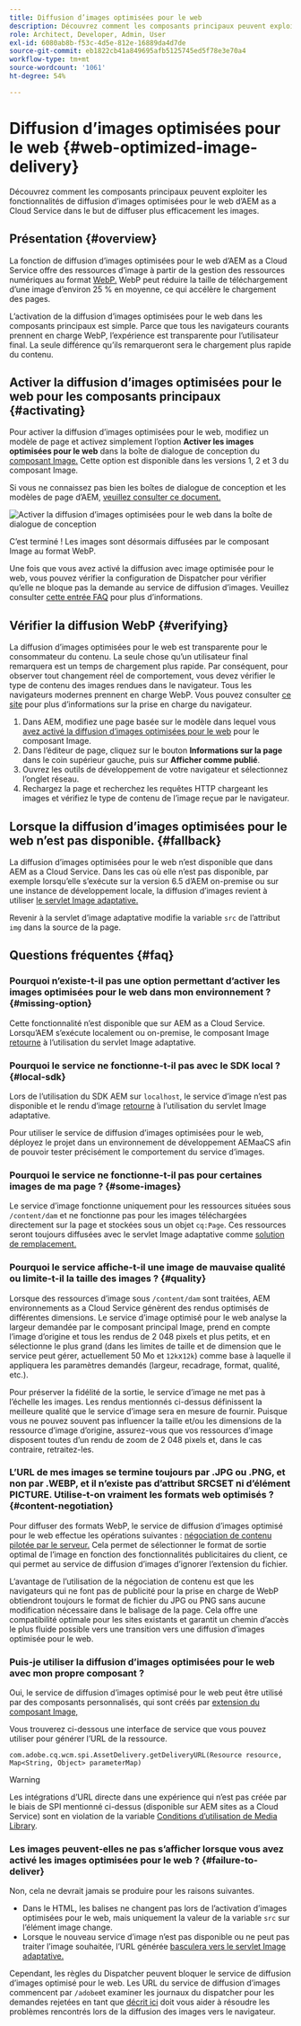 ```yaml
---
title: Diffusion d’images optimisées pour le web
description: Découvrez comment les composants principaux peuvent exploiter les fonctionnalités de diffusion d’images optimisées pour le web d’AEM as a Cloud Service dans le but de diffuser plus efficacement les images.
role: Architect, Developer, Admin, User
exl-id: 6080ab8b-f53c-4d5e-812e-16889da4d7de
source-git-commit: eb1822cb41a849695afb5125745ed5f78e3e70a4
workflow-type: tm+mt
source-wordcount: '1061'
ht-degree: 54%

---
```


# Diffusion d’images optimisées pour le web {#web-optimized-image-delivery}

Découvrez comment les composants principaux peuvent exploiter les fonctionnalités de diffusion d’images optimisées pour le web d’AEM as a Cloud Service dans le but de diffuser plus efficacement les images.

## Présentation {#overview}

La fonction de diffusion d’images optimisées pour le web d’AEM as a Cloud Service offre des ressources d’image à partir de la gestion des ressources numériques au format [WebP.](https://developers.google.com/speed/webp) WebP peut réduire la taille de téléchargement d’une image d’environ 25 % en moyenne, ce qui accélère le chargement des pages.

L’activation de la diffusion d’images optimisées pour le web dans les composants principaux est simple. Parce que tous les navigateurs courants prennent en charge WebP, l’expérience est transparente pour l’utilisateur final. La seule différence qu’ils remarqueront sera le chargement plus rapide du contenu.

## Activer la diffusion d’images optimisées pour le web pour les composants principaux {#activating}

Pour activer la diffusion d’images optimisées pour le web, modifiez un modèle de page et activez simplement l’option **Activer les images optimisées pour le web** dans la boîte de dialogue de conception du [composant Image.](/help/components/image.md#design-dialog) Cette option est disponible dans les versions 1, 2 et 3 du composant Image.

Si vous ne connaissez pas bien les boîtes de dialogue de conception et les modèles de page d’AEM, [veuillez consulter ce document.](/help/get-started/authoring.md#pre-configuring-core-components)

![Activer la diffusion d’images optimisées pour le web dans la boîte de dialogue de conception](/help/assets/web-optimized-image-delivery.png)

C’est terminé ! Les images sont désormais diffusées par le composant Image au format WebP.

Une fois que vous avez activé la diffusion avec image optimisée pour le web, vous pouvez vérifier la configuration de Dispatcher pour vérifier qu’elle ne bloque pas la demande au service de diffusion d’images. Veuillez consulter [cette entrée FAQ](#failure-to-deliver) pour plus d’informations.

## Vérifier la diffusion WebP {#verifying}

La diffusion d’images optimisées pour le web est transparente pour le consommateur du contenu. La seule chose qu’un utilisateur final remarquera est un temps de chargement plus rapide. Par conséquent, pour observer tout changement réel de comportement, vous devez vérifier le type de contenu des images rendues dans le navigateur. Tous les navigateurs modernes prennent en charge WebP. Vous pouvez consulter [ce site](https://caniuse.com/webp) pour plus d’informations sur la prise en charge du navigateur.

1. Dans AEM, modifiez une page basée sur le modèle dans lequel vous [avez activé la diffusion d’images optimisées pour le web](#activating) pour le composant Image.
1. Dans l’éditeur de page, cliquez sur le bouton **Informations sur la page** dans le coin supérieur gauche, puis sur **Afficher comme publié**.
1. Ouvrez les outils de développement de votre navigateur et sélectionnez l’onglet réseau.
1. Rechargez la page et recherchez les requêtes HTTP chargeant les images et vérifiez le type de contenu de l’image reçue par le navigateur.

## Lorsque la diffusion d’images optimisées pour le web n’est pas disponible. {#fallback}

La diffusion d’images optimisées pour le web n’est disponible que dans AEM as a Cloud Service. Dans les cas où elle n’est pas disponible, par exemple lorsqu’elle s’exécute sur la version 6.5 d’AEM on-premise ou sur une instance de développement locale, la diffusion d’images revient à utiliser [le servlet Image adaptative.](/help/developing/adaptive-image-servlet.md)

Revenir à la servlet d’image adaptative modifie la variable `src` de l’attribut `img` dans la source de la page.

## Questions fréquentes {#faq}

### Pourquoi n’existe-t-il pas une option permettant d’activer les images optimisées pour le web dans mon environnement ? {#missing-option}

Cette fonctionnalité n’est disponible que sur AEM as a Cloud Service. Lorsqu’AEM s’exécute localement ou on-premise, le composant Image [retourne](#fallback) à l’utilisation du servlet Image adaptative.

### Pourquoi le service ne fonctionne-t-il pas avec le SDK local ? {#local-sdk}

Lors de l’utilisation du SDK AEM sur `localhost`, le service d’image n’est pas disponible et le rendu d’image [retourne](#fallback) à l’utilisation du servlet Image adaptative.

Pour utiliser le service de diffusion d’images optimisées pour le web, déployez le projet dans un environnement de développement AEMaaCS afin de pouvoir tester précisément le comportement du service d’images.

### Pourquoi le service ne fonctionne-t-il pas pour certaines images de ma page ? {#some-images}

Le service d’image fonctionne uniquement pour les ressources situées sous `/content/dam` et ne fonctionne pas pour les images téléchargées directement sur la page et stockées sous un objet `cq:Page`. Ces ressources seront toujours diffusées avec le servlet Image adaptative comme [solution de remplacement.](#fallback)

### Pourquoi le service affiche-t-il une image de mauvaise qualité ou limite-t-il la taille des images ? {#quality}

Lorsque des ressources d’image sous `/content/dam` sont traitées, AEM environnements as a Cloud Service génèrent des rendus optimisés de différentes dimensions. Le service d’image optimisé pour le web analyse la largeur demandée par le composant principal Image, prend en compte l’image d’origine et tous les rendus de 2 048 pixels et plus petits, et en sélectionne le plus grand (dans les limites de taille et de dimension que le service peut gérer, actuellement 50 Mo et `12k`x`12k`) comme base à laquelle il appliquera les paramètres demandés (largeur, recadrage, format, qualité, etc.).

Pour préserver la fidélité de la sortie, le service d’image ne met pas à l’échelle les images. Les rendus mentionnés ci-dessus définissent la meilleure qualité que le service d’image sera en mesure de fournir. Puisque vous ne pouvez souvent pas influencer la taille et/ou les dimensions de la ressource d’image d’origine, assurez-vous que vos ressources d’image disposent toutes d’un rendu de zoom de 2 048 pixels et, dans le cas contraire, retraitez-les.

### L’URL de mes images se termine toujours par .JPG ou .PNG, et non par .WEBP, et il n’existe pas d’attribut SRCSET ni d’élément PICTURE. Utilise-t-on vraiment les formats web optimisés ? {#content-negotiation}

Pour diffuser des formats WebP, le service de diffusion d’images optimisé pour le web effectue les opérations suivantes : [négociation de contenu pilotée par le serveur.](https://developer.mozilla.org/en-US/docs/Web/HTTP/Content_negotiation#server-driven_content_negotiation) Cela permet de sélectionner le format de sortie optimal de l’image en fonction des fonctionnalités publicitaires du client, ce qui permet au service de diffusion d’images d’ignorer l’extension du fichier.

L’avantage de l’utilisation de la négociation de contenu est que les navigateurs qui ne font pas de publicité pour la prise en charge de WebP obtiendront toujours le format de fichier du JPG ou PNG sans aucune modification nécessaire dans le balisage de la page. Cela offre une compatibilité optimale pour les sites existants et garantit un chemin d’accès le plus fluide possible vers une transition vers une diffusion d’images optimisée pour le web.

### Puis-je utiliser la diffusion d’images optimisées pour le web avec mon propre composant ?

Oui, le service de diffusion d’images optimisé pour le web peut être utilisé par des composants personnalisés, qui sont créés par [extension du composant Image,](/help/developing/customizing.md)

Vous trouverez ci-dessous une interface de service que vous pouvez utiliser pour générer l’URL de la ressource.

```
com.adobe.cq.wcm.spi.AssetDelivery.getDeliveryURL(Resource resource, Map<String, Object> parameterMap)
```

>[!WARNING]
>
>Les intégrations d’URL directe dans une expérience qui n’est pas créée par le biais de SPI mentionné ci-dessus (disponible sur AEM sites as a Cloud Service) sont en violation de la variable [Conditions d’utilisation de Media Library](https://experienceleague.adobe.com/docs/experience-manager-cloud-service/content/assets/admin/medialibrary.html?lang=en#use-media-library).

### Les images peuvent-elles ne pas s’afficher lorsque vous avez activé les images optimisées pour le web ? {#failure-to-deliver}

Non, cela ne devrait jamais se produire pour les raisons suivantes.

* Dans le HTML, les balises ne changent pas lors de l’activation d’images optimisées pour le web, mais uniquement la valeur de la variable `src` sur l’élément image change.
* Lorsque le nouveau service d’image n’est pas disponible ou ne peut pas traiter l’image souhaitée, l’URL générée [basculera vers le servlet Image adaptative.](#fallback)

Cependant, les règles du Dispatcher peuvent bloquer le service de diffusion d’images optimisé pour le web. Les URL du service de diffusion d’images commencent par `/adobe`et examiner les journaux du dispatcher pour les demandes rejetées en tant que [décrit ici](https://experienceleague.adobe.com/docs/experience-manager-learn/ams/dispatcher/common-logs.html#filter-rejects) doit vous aider à résoudre les problèmes rencontrés lors de la diffusion des images vers le navigateur.
